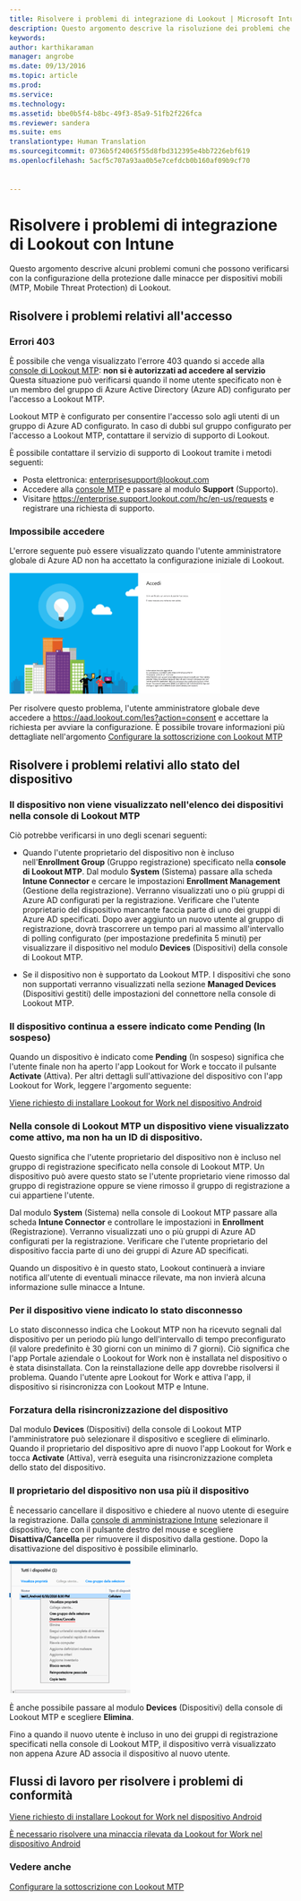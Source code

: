 ```yaml
---
title: Risolvere i problemi di integrazione di Lookout | Microsoft Intune
description: Questo argomento descrive la risoluzione dei problemi che si verificano comunemente con l'integrazione di Lookout
keywords: 
author: karthikaraman
manager: angrobe
ms.date: 09/13/2016
ms.topic: article
ms.prod: 
ms.service: 
ms.technology: 
ms.assetid: bbe0b5f4-b8bc-49f3-85a9-51fb2f226fca
ms.reviewer: sandera
ms.suite: ems
translationtype: Human Translation
ms.sourcegitcommit: 0736b5f24065f55d8fbd312395e4bb7226ebf619
ms.openlocfilehash: 5acf5c707a93aa0b5e7cefdcb0b160af09b9cf70


---
```


# Risolvere i problemi di integrazione di Lookout con Intune
Questo argomento descrive alcuni problemi comuni che possono verificarsi con la configurazione della protezione dalle minacce per dispositivi mobili (MTP, Mobile Threat Protection) di Lookout.
## Risolvere i problemi relativi all'accesso
### Errori 403
È possibile che venga visualizzato l'errore 403 quando si accede alla [console di Lookout MTP](https://aad.lookout.com): **non si è autorizzati ad accedere al servizio** Questa situazione può verificarsi quando il nome utente specificato non è un membro del gruppo di Azure Active Directory (Azure AD) configurato per l'accesso a Lookout MTP.

Lookout MTP è configurato per consentire l'accesso solo agli utenti di un gruppo di Azure AD configurato. In caso di dubbi sul gruppo configurato per l'accesso a Lookout MTP, contattare il servizio di supporto di Lookout.

È possibile contattare il servizio di supporto di Lookout tramite i metodi seguenti:

* Posta elettronica: enterprisesupport@lookout.com
* Accedere alla [console MTP](http://aad.lookout.com) e passare al modulo **Support** (Supporto).
* Visitare https://enterprise.support.lookout.com/hc/en-us/requests e registrare una richiesta di supporto.

### Impossibile accedere
L'errore seguente può essere visualizzato quando l'utente amministratore globale di Azure AD non ha accettato la configurazione iniziale di Lookout.

![screenshot della schermata di accesso a Lookout che mostra l'errore di accesso](../media/mtp/lookout-mtp-consent-not-accepted-error.png)

Per risolvere questo problema, l'utente amministratore globale deve accedere a https://aad.lookout.com/les?action=consent e accettare la richiesta per avviare la configurazione. È possibile trovare informazioni più dettagliate nell'argomento [Configurare la sottoscrizione con Lookout MTP](set-up-your-subscription-with-lookout-mtp.md)

## Risolvere i problemi relativi allo stato del dispositivo

### Il dispositivo non viene visualizzato nell'elenco dei dispositivi nella console di Lookout MTP

Ciò potrebbe verificarsi in uno degli scenari seguenti:
* Quando l'utente proprietario del dispositivo non è incluso nell'**Enrollment Group** (Gruppo registrazione) specificato nella **console di Lookout MTP**.  Dal modulo **System** (Sistema) passare alla scheda **Intune Connector** e cercare le impostazioni **Enrollment Management** (Gestione della registrazione).  Verranno visualizzati uno o più gruppi di Azure AD configurati per la registrazione.  Verificare che l'utente proprietario del dispositivo mancante faccia parte di uno dei gruppi di Azure AD specificati.  Dopo aver aggiunto un nuovo utente al gruppo di registrazione, dovrà trascorrere un tempo pari al massimo all'intervallo di polling configurato (per impostazione predefinita 5 minuti) per visualizzare il dispositivo nel modulo **Devices** (Dispositivi) della console di Lookout MTP.

* Se il dispositivo non è supportato da Lookout MTP.  I dispositivi che sono non supportati verranno visualizzati nella sezione **Managed Devices** (Dispositivi gestiti) delle impostazioni del connettore nella console di Lookout MTP.

### Il dispositivo continua a essere indicato come **Pending** (In sospeso)

Quando un dispositivo è indicato come **Pending** (In sospeso) significa che l'utente finale non ha aperto l'app Lookout for Work e toccato il pulsante **Activate** (Attiva). Per altri dettagli sull'attivazione del dispositivo con l'app Lookout for Work, leggere l'argomento seguente:

[Viene richiesto di installare Lookout for Work nel dispositivo Android ](http://docs.microsoft.com/intune/enduser/you-are-prompted-to-install-lookout-for-work-android)

### Nella console di Lookout MTP un dispositivo viene visualizzato come attivo, ma non ha un ID di dispositivo.  
Questo significa che l'utente proprietario del dispositivo non è incluso nel gruppo di registrazione specificato nella console di Lookout MTP.   Un dispositivo può avere questo stato se l'utente proprietario viene rimosso dal gruppo di registrazione oppure se viene rimosso il gruppo di registrazione a cui appartiene l'utente.

Dal modulo **System** (Sistema) nella console di Lookout MTP passare alla scheda **Intune Connector** e controllare le impostazioni in **Enrollment** (Registrazione).  Verranno visualizzati uno o più gruppi di Azure AD configurati per la registrazione.  Verificare che l'utente proprietario del dispositivo faccia parte di uno dei gruppi di Azure AD specificati.  

Quando un dispositivo è in questo stato, Lookout continuerà a inviare notifica all'utente di eventuali minacce rilevate, ma non invierà alcuna informazione sulle minacce a Intune.

### Per il dispositivo viene indicato lo stato disconnesso

Lo stato disconnesso indica che Lookout MTP non ha ricevuto segnali dal dispositivo per un periodo più lungo dell'intervallo di tempo preconfigurato (il valore predefinito è 30 giorni con un minimo di 7 giorni). Ciò significa che l'app Portale aziendale o Lookout for Work non è installata nel dispositivo o è stata disinstallata. Con la reinstallazione delle app dovrebbe risolversi il problema. Quando l'utente apre Lookout for Work e attiva l'app, il dispositivo si risincronizza con Lookout MTP e Intune.    

### Forzatura della risincronizzazione del dispositivo
Dal modulo **Devices** (Dispositivi) della console di Lookout MTP l'amministratore può selezionare il dispositivo e scegliere di eliminarlo.   Quando il proprietario del dispositivo apre di nuovo l'app Lookout for Work e tocca **Activate** (Attiva), verrà eseguita una risincronizzazione completa dello stato del dispositivo.

### Il proprietario del dispositivo non usa più il dispositivo
È necessario cancellare il dispositivo e chiedere al nuovo utente di eseguire la registrazione.  Dalla [console di amministrazione Intune](https://manage.microsoft.com) selezionare il dispositivo, fare con il pulsante destro del mouse e scegliere **Disattiva/Cancella** per rimuovere il dispositivo dalla gestione. Dopo la disattivazione del dispositivo è possibile eliminarlo.

![screenshot del modulo del dispositivo nella console di amministrazione Intune con l'opzione disattiva/cancella visualizzata](../media/mtp/mtp-retire-device-intune-console.png)

È anche possibile passare al modulo **Devices** (Dispositivi) della console di Lookout MTP e scegliere **Elimina**.  

Fino a quando il nuovo utente è incluso in uno dei gruppi di registrazione specificati nella console di Lookout MTP, il dispositivo verrà visualizzato non appena Azure AD associa il dispositivo al nuovo utente.

## Flussi di lavoro per risolvere i problemi di conformità
[Viene richiesto di installare Lookout for Work nel dispositivo Android]( http://docs.microsoft.com/intune/enduser/you-are-prompted-to-install-lookout-for-work-android)

[È necessario risolvere una minaccia rilevata da Lookout for Work nel dispositivo Android ](http://docs.microsoft.com/intune/enduser/you-need-to-resolve-a-threat-found-by-lookout-for-work-android)


### Vedere anche
[Configurare la sottoscrizione con Lookout MTP](https://docs.microsoft.com/en-us/intune/deploy-use/set-up-your-subscription-with-lookout-mtp)



<!--HONumber=Oct16_HO1-->


